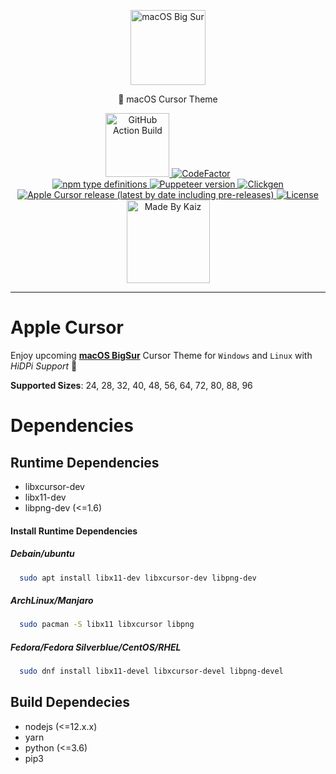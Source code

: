 <!-- Branding -->
<p align="center">
    <img src="https://imgur.com/17W62gp.png" width="120" alt="macOS Big Sur" />
</p>

<p align="center">
    🍎 macOS Cursor Theme
</p>

<!-- Badges -->
<p align="center">
  <!-- First Row -->
  <a href="https://github.com/ful1e5/apple_cursor/actions?query=workflow%3Abuild">
    <img alt="GitHub Action Build" src="https://github.com/ful1e5/apple_cursor/workflows/build/badge.svg" width="102" />
  </a>
  
  <a href="https://www.codefactor.io/repository/github/ful1e5/apple_cursor">
    <img  alt="CodeFactor" src="https://www.codefactor.io/repository/github/ful1e5/apple_cursor/badge" />
  </a>

  <!-- Second Row -->
  </br >
  <a href="https://www.typescriptlang.org/docs/handbook/typescript-from-scratch.html">
    <img alt="npm type definitions" src="https://img.shields.io/npm/types/typescript">
  </a>

  <a href="https://github.com/puppeteer/puppeteer/">
    <img alt="Puppeteer version" src="https://img.shields.io/github/package-json/dependency-version/ful1e5/apple_cursor/puppeteer">
  </a>

  <a href="https://github.com/ful1e5/clickgen">
    <img alt="Clickgen" src="https://img.shields.io/badge/theme%20builder-clickgen-FD0542" />
  </a>
  <!-- Second Row -->
  <br />
  <a href="https://github.com/ful1e5/apple_cursor/releases">
    <img alt="Apple Cursor release (latest by date including pre-releases)" src="https://img.shields.io/github/v/release/ful1e5/apple_cursor?include_prereleases" />
  </a>

  <a href="https://github.com/ful1e5/apple_cursor/blob/master/LICENSE">
    <img alt="License" src="https://img.shields.io/github/license/ful1e5/apple_cursor?color=0081FB" />
  </a>

  <!-- Third Row -->
  <br />
  <a href="https://github.com/ful1e5">
    <img alt="Made By Kaiz"  src="https://kaiz.vercel.app/api/badge" width="133" />
  </a>
</p>

---

<!-- Intro -->

# Apple Cursor

Enjoy upcoming **[macOS BigSur](https://www.apple.com/macos/big-sur-preview/)** Cursor Theme for `Windows` and `Linux` with _HiDPi Support_ 🎉

**Supported Sizes**: 24, 28, 32, 40, 48, 56, 64, 72, 80, 88, 96

<!-- Build Dependencies -->

# Dependencies

## Runtime Dependencies

- libxcursor-dev
- libx11-dev
- libpng-dev (<=1.6)

#### Install Runtime Dependencies

##### Debain/ubuntu

```bash
  sudo apt install libx11-dev libxcursor-dev libpng-dev
```

##### ArchLinux/Manjaro

```bash
  sudo pacman -S libx11 libxcursor libpng
```

##### Fedora/Fedora Silverblue/CentOS/RHEL

```bash
  sudo dnf install libx11-devel libxcursor-devel libpng-devel
```

## Build Dependecies

- nodejs (<=12.x.x)
- yarn
- python (<=3.6)
- pip3
